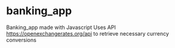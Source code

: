 # banking_app
Banking_app made with Javascript
Uses API https://openexchangerates.org/api to retrieve necessary currency conversions 